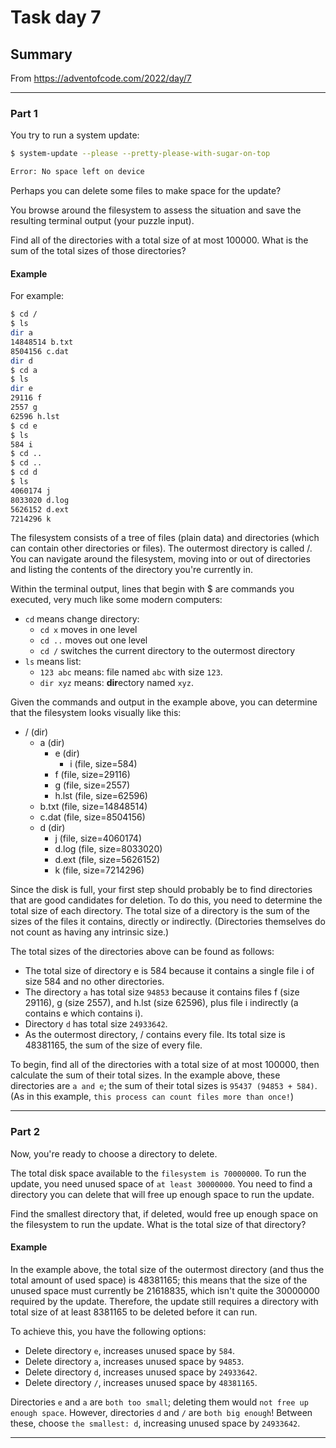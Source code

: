 # Task day 7

## Summary

From https://adventofcode.com/2022/day/7

---

### Part 1

You try to run a system update:
```bash
$ system-update --please --pretty-please-with-sugar-on-top

Error: No space left on device
```

Perhaps you can delete some files to make space for the update?

You browse around the filesystem to assess the situation and save the resulting terminal output (your puzzle input). 

Find all of the directories with a total size of at most 100000. What is the sum of the total sizes of those directories?

#### Example

For example:

```bash
$ cd /
$ ls
dir a
14848514 b.txt
8504156 c.dat
dir d
$ cd a
$ ls
dir e
29116 f
2557 g
62596 h.lst
$ cd e
$ ls
584 i
$ cd ..
$ cd ..
$ cd d
$ ls
4060174 j
8033020 d.log
5626152 d.ext
7214296 k
```

The filesystem consists of a tree of files (plain data) and directories (which can contain other directories or files). The outermost directory is called /. You can navigate around the filesystem, moving into or out of directories and listing the contents of the directory you're currently in.

Within the terminal output, lines that begin with $ are commands you executed, very much like some modern computers:

* `cd` means change directory:
    * `cd x` moves in one level
    * `cd ..` moves out one level
    * `cd /` switches the current directory to the outermost directory
* `ls` means list:
    * `123 abc` means: file named `abc` with size `123`.
    * `dir xyz` means: **dir**ectory named `xyz`.

Given the commands and output in the example above, you can determine that the filesystem looks visually like this:

- / (dir)
  - a (dir)
    - e (dir)
      - i (file, size=584)
    - f (file, size=29116)
    - g (file, size=2557)
    - h.lst (file, size=62596)
  - b.txt (file, size=14848514)
  - c.dat (file, size=8504156)
  - d (dir)
    - j (file, size=4060174)
    - d.log (file, size=8033020)
    - d.ext (file, size=5626152)
    - k (file, size=7214296)


Since the disk is full, your first step should probably be to find directories that are good candidates for deletion. To do this, you need to determine the total size of each directory. The total size of a directory is the sum of the sizes of the files it contains, directly or indirectly. (Directories themselves do not count as having any intrinsic size.)

The total sizes of the directories above can be found as follows:

* The total size of directory e is 584 because it contains a single file i of size 584 and no other directories.
* The directory `a` has total size `94853` because it contains files f (size 29116), g (size 2557), and h.lst (size 62596), plus file i indirectly (a contains e which contains i).
* Directory `d` has total size `24933642`.
* As the outermost directory, / contains every file. Its total size is 48381165, the sum of the size of every file.

To begin, find all of the directories with a total size of at most 100000, then calculate the sum of their total sizes. In the example above, these directories are `a and e`; the sum of their total sizes is `95437 (94853 + 584)`. (As in this example, `this process can count files more than once!`)

---

### Part 2

Now, you're ready to choose a directory to delete.

The total disk space available to the `filesystem is 70000000`. To run the update, you need unused space of `at least 30000000`. You need to find a directory you can delete that will free up enough space to run the update.

Find the smallest directory that, if deleted, would free up enough space on the filesystem to run the update. What is the total size of that directory?

#### Example

In the example above, the total size of the outermost directory (and thus the total amount of used space) is 48381165; this means that the size of the unused space must currently be 21618835, which isn't quite the 30000000 required by the update. Therefore, the update still requires a directory with total size of at least 8381165 to be deleted before it can run.

To achieve this, you have the following options:

* Delete directory `e`, increases unused space by `584`.
* Delete directory `a`, increases unused space by `94853`.
* Delete directory `d`, increases unused space by `24933642`.
* Delete directory `/`, increases unused space by `48381165`.

Directories `e` and `a` are `both too small`; deleting them would `not free up enough space`. However, directories `d` and `/` are `both big enough`! Between these, choose `the smallest: d`, increasing unused space by `24933642`.


___


